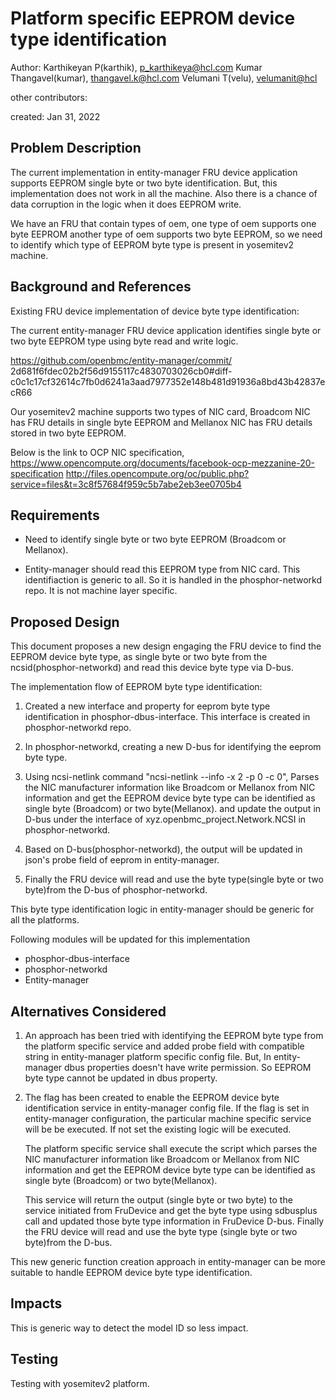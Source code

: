 # Platform specific EEPROM device type identification

Author:
   Karthikeyan P(karthik), [p_karthikeya@hcl.com](mailto:p_karthikeya@hcl.com)
   Kumar Thangavel(kumar), [thangavel.k@hcl.com](mailto:thangavel.k@hcl.com)
   Velumani T(velu),  [velumanit@hcl](mailto:velumanit@hcl.com)

other contributors:

created:
    Jan 31, 2022

## Problem Description

The current implementation in entity-manager FRU device application
supports EEPROM single byte or two byte identification. But, this
implementation does not work in all the machine. Also there is a chance
of data corruption in the logic when it does EEPROM write.

We have an FRU that contain types of oem, one type of oem supports
one byte EEPROM another type of oem supports two byte EEPROM,
so we need to identify which type of EEPROM byte type is present
in yosemitev2 machine.

## Background and References

Existing FRU device implementation of device byte type identification:

The current entity-manager FRU device application identifies single byte or
two byte EEPROM type using byte read and write logic.

https://github.com/openbmc/entity-manager/commit/
2d681f6fdec02b2f56d9155117c4830703026cb0#diff-
c0c1c17cf32614c7fb0d6241a3aad7977352e148b481d91936a8bd43b42837ecR66

Our yosemitev2 machine supports two types of NIC card, Broadcom NIC has
FRU details in single byte EEPROM and Mellanox NIC has FRU details
stored in two byte EEPROM.

Below is the link to OCP NIC specification,
https://www.opencompute.org/documents/facebook-ocp-mezzanine-20-specification
http://files.opencompute.org/oc/public.php?service=files&t=3c8f57684f959c5b7abe2eb3ee0705b4

## Requirements

* Need to identify single byte or two byte EEPROM (Broadcom or Mellanox).

* Entity-manager should read this EEPROM type from NIC card. This
  identifiaction is generic to all. So it is handled in the phosphor-networkd
  repo. It is not machine layer specific.

## Proposed Design

This document proposes a new design engaging the FRU device to find the EEPROM
device byte type, as single byte or two byte from the ncsid(phosphor-networkd)
and read this device byte type via D-bus.

The implementation flow of EEPROM byte type identification:

1) Created a new interface and property for eeprom byte type identification
   in phosphor-dbus-interface. This interface is created in phosphor-networkd
   repo.

2) In phosphor-networkd, creating a new D-bus for identifying the eeprom byte
   type.

3) Using ncsi-netlink command "ncsi-netlink --info -x 2 -p 0 -c 0", Parses
   the NIC manufacturer information like Broadcom or Mellanox from NIC
   information and get the EEPROM device byte type can be identified as
   single byte (Broadcom) or two byte(Mellanox). and update the output
   in D-bus under the interface of xyz.openbmc_project.Network.NCSI in
   phosphor-networkd.

4) Based on D-bus(phosphor-networkd), the output will be updated in json's
   probe field of eeprom in entity-manager.

5) Finally the FRU device will read and use the byte type(single byte
   or two byte)from the D-bus of phosphor-networkd.

This byte type identification logic in entity-manager should be generic
for all the platforms.

Following modules will be updated for this implementation
* phosphor-dbus-interface
* phosphor-networkd
* Entity-manager

## Alternatives Considered

1) An approach has been tried with identifying the EEPROM byte type from the
   platform specific service and added probe field with compatible string
   in entity-manager platform specific config file. But, In entity-manager
   dbus properties doesn't have write permission. So EEPROM byte type cannot
   be updated in dbus property.

2) The flag has been created to enable the EEPROM device byte identification
   service in entity-manager config file. If the flag is set in entity-manager
   configuration, the particular machine specific service will be be executed.
   If not set the existing logic will be executed.

   The platform specific service shall execute the script which parses the NIC
   manufacturer information like Broadcom or Mellanox from NIC information
   and get the EEPROM device byte type can be identified as single byte
   (Broadcom) or two byte(Mellanox).

   This service will return the output (single byte or two byte) to the
   service initiated from FruDevice and get the byte type using sdbusplus
   call and updated those byte type information in FruDevice D-bus.
   Finally the FRU device will read and use the byte type
   (single byte or two byte)from the D-bus.

This new generic function creation approach in entity-manager can be more
suitable to handle EEPROM device byte type identification.

## Impacts

This is generic way to detect the model ID so less impact.

## Testing

Testing with yosemitev2 platform.

